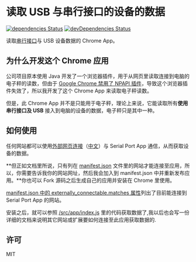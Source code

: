 # 读取 USB 与串行接口的设备的数据

[![dependencies Status](https://img.shields.io/david/lmk123/chrome-app-scales.svg?style=flat-square)](https://david-dm.org/lmk123/chrome-app-scales)
[![devDependencies Status](https://img.shields.io/david/dev/lmk123/chrome-app-scales.svg?style=flat-square)](https://david-dm.org/lmk123/chrome-app-scales#info=devDependencies)

读取[串行接口](https://zh.wikipedia.org/wiki/串行端口)与 USB 设备数据的 Chrome App。

## 为什么开发这个 Chrome 应用

公司项目原本使用 Java 开发了一个浏览器插件，用于从网页里读取连接到电脑的电子秤的读数，但由于 [Google Chrome 禁用了 NPAPI 插件](https://support.google.com/chrome/answer/6213033?hl=zh-Hans)，导致这个浏览器插件失效了，所以我开发了这个 Chrome App 来读取电子秤读数。

但是，此 Chrome App 并不是只能用于电子秤，理论上来说，它能读取所有**使用串行接口及 USB** 接入到电脑的设备的数据，电子秤只是其中一种。

## 如何使用

任何网站都可以使用[外部网页连接](https://developer.chrome.com/apps/manifest/externally_connectable)（[中文](https://crxdoc-zh.appspot.com/apps/manifest/externally_connectable)）与 Serial Port App 通信，从而获取设备的数据。

**但正如文档里所说，只有列在 [manifest.json](https://github.com/lmk123/chrome-app-scales/blob/master/src/manifest.json) 文件里的网站才能连接至应用，所以，你需要告诉我你的网站网址，然后我会加入到 manifest.json 中并重新发布应用。**你也可以 Fork 源码之后生成自己的应用并安装在 Chrome 里使用。

[manifest.json 中的 externally_connectable.matches 属性](https://github.com/lmk123/chrome-app-scales/blob/master/src/manifest.json#L27-L34)列出了目前能连接到 Serial Port App 的网站。

安装之后，就可以参照 [/src/app/index.js](https://github.com/lmk123/chrome-app-scales/blob/master/src/app/index.js) 里的代码获取数据了,我以后也会写一份详细的文档来说明其它网站或扩展要如何连接至此应用获取数据的.

## 许可

MIT

